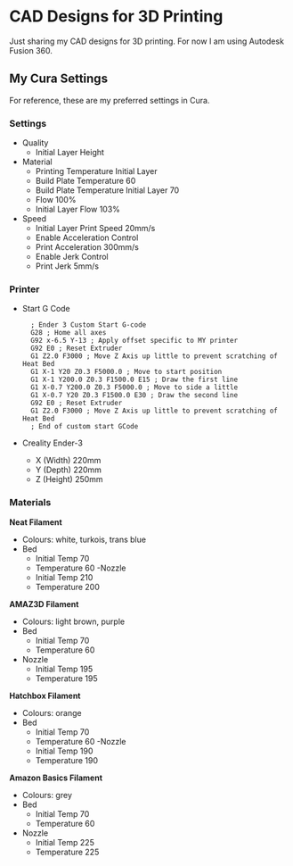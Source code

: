 # CAD Designs for 3D Printing

Just sharing my CAD designs for 3D printing. For now I am using Autodesk Fusion 360.

## My Cura Settings

For reference, these are my preferred settings in Cura.

### Settings

- Quality
    * Initial Layer Height
- Material
    * Printing Temperature Initial Layer
    * Build Plate Temperature                   60
    * Build Plate Temperature Initial Layer     70
    * Flow                                      100%
    * Initial Layer Flow                        103%
- Speed
    * Initial Layer Print Speed                 20mm/s
    * Enable Acceleration Control
    * Print Acceleration                        300mm/s
    * Enable Jerk Control
    * Print Jerk                                5mm/s

### Printer

- Start G Code

        ; Ender 3 Custom Start G-code
        G28 ; Home all axes
        G92 x-6.5 Y-13 ; Apply offset specific to MY printer
        G92 E0 ; Reset Extruder
        G1 Z2.0 F3000 ; Move Z Axis up little to prevent scratching of Heat Bed
        G1 X-1 Y20 Z0.3 F5000.0 ; Move to start position
        G1 X-1 Y200.0 Z0.3 F1500.0 E15 ; Draw the first line
        G1 X-0.7 Y200.0 Z0.3 F5000.0 ; Move to side a little
        G1 X-0.7 Y20 Z0.3 F1500.0 E30 ; Draw the second line
        G92 E0 ; Reset Extruder
        G1 Z2.0 F3000 ; Move Z Axis up little to prevent scratching of Heat Bed
        ; End of custom start GCode

- Creality Ender-3
    * X (Width) 220mm
    * Y (Depth) 220mm
    * Z (Height) 250mm

### Materials

**Neat Filament**

- Colours: white, turkois, trans blue
- Bed
    * Initial Temp  70
    * Temperature   60
-Nozzle
    * Initial Temp  210
    * Temperature   200

**AMAZ3D Filament**

- Colours: light brown, purple
- Bed
    * Initial Temp  70
    * Temperature   60
- Nozzle
    * Initial Temp  195
    * Temperature   195

**Hatchbox Filament**

- Colours: orange
- Bed
    * Initial Temp  70
    * Temperature   60
-Nozzle
    * Initial Temp  190
    * Temperature   190

**Amazon Basics Filament**

- Colours: grey
- Bed
    * Initial Temp  70
    * Temperature   60
- Nozzle
    * Initial Temp  225
    * Temperature   225

